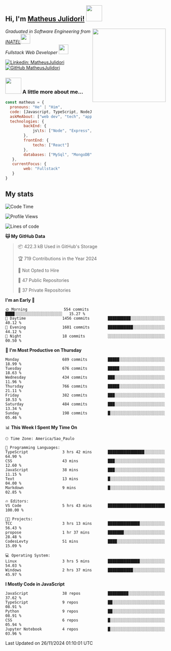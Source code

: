 <h2> Hi, I'm <a href="https://matheusjulidori.github.io" target="_blank">Matheus Julidori!</a> <img src="https://media.giphy.com/media/12oufCB0MyZ1Go/giphy.gif" width="50"></h2>
<img align='right' src="https://media.giphy.com/media/3oKIPnAiaMCws8nOsE/giphy.gif" width="230" height="auto">
<p><em>Graduated in Software Engineering from <a href="http://www.inatel.br" target="_blank">INATEL</a><img src="https://media.giphy.com/media/fYSnHlufseco8Fh93Z/giphy.gif" width="30"></br>
  Fullstack Web Developer <img src="https://media.giphy.com/media/WUlplcMpOCEmTGBtBW/giphy.gif" width="30">
</em></p>

[![Linkedin: MatheusJulidori](https://img.shields.io/badge/-MatheusJulidori-blue?style=flat-square&logo=Linkedin&logoColor=white&link=https://www.linkedin.com/in/MatheusJulidori/)](https://www.linkedin.com/in/MatheusJulidori/)
[![GitHub MatheusJulidori](https://img.shields.io/github/followers/matheusjulidori?label=follow&style=social)](https://github.com/MatheusJulidori)


### <img src="https://media.giphy.com/media/VgCDAzcKvsR6OM0uWg/giphy.gif" width="50"> A little more about me...  

```javascript
const matheus = {
  pronouns: "He" | "Him",
  code: [Javascript, TypeScript, NodeJS, Express, NestJS, React, MySQL, MongoDB, HTML, CSS, Python, Django, PostgreSQL],
  askMeAbout: ["web dev", "tech", "app dev", "games"],
  technologies: {
        backEnd: {
            js\ts: ["Node", "Express", "NestJS"]
        },
        frontEnd: {
            techs: ["React"]
        },
        databases: ["MySql", "MongoDB", "PostgreSQL"],
   },
   currentFocus: {
        web: "Fullstack"
   }
}
```
<h2>My stats</h2>

<!--START_SECTION:waka-->
![Code Time](http://img.shields.io/badge/Code%20Time-718%20hrs%2042%20mins-blue)

![Profile Views](http://img.shields.io/badge/Profile%20Views-0-blue)

![Lines of code](https://img.shields.io/badge/From%20Hello%20World%20I%27ve%20Written-7.4%20million%20lines%20of%20code-blue)

**🐱 My GitHub Data** 

> 📦 422.3 kB Used in GitHub's Storage 
 > 
> 🏆 719 Contributions in the Year 2024
 > 
> 🚫 Not Opted to Hire
 > 
> 📜 47 Public Repositories 
 > 
> 🔑 37 Private Repositories 
 > 
**I'm an Early 🐤** 

```text
🌞 Morning                554 commits         ████░░░░░░░░░░░░░░░░░░░░░   15.27 % 
🌆 Daytime                1456 commits        ██████████░░░░░░░░░░░░░░░   40.12 % 
🌃 Evening                1601 commits        ███████████░░░░░░░░░░░░░░   44.12 % 
🌙 Night                  18 commits          ░░░░░░░░░░░░░░░░░░░░░░░░░   00.50 % 
```
📅 **I'm Most Productive on Thursday** 

```text
Monday                   689 commits         █████░░░░░░░░░░░░░░░░░░░░   18.99 % 
Tuesday                  676 commits         █████░░░░░░░░░░░░░░░░░░░░   18.63 % 
Wednesday                434 commits         ███░░░░░░░░░░░░░░░░░░░░░░   11.96 % 
Thursday                 766 commits         █████░░░░░░░░░░░░░░░░░░░░   21.11 % 
Friday                   382 commits         ███░░░░░░░░░░░░░░░░░░░░░░   10.53 % 
Saturday                 484 commits         ███░░░░░░░░░░░░░░░░░░░░░░   13.34 % 
Sunday                   198 commits         █░░░░░░░░░░░░░░░░░░░░░░░░   05.46 % 
```


📊 **This Week I Spent My Time On** 

```text
🕑︎ Time Zone: America/Sao_Paulo

💬 Programming Languages: 
TypeScript               3 hrs 42 mins       ████████████████░░░░░░░░░   64.90 % 
CSS                      43 mins             ███░░░░░░░░░░░░░░░░░░░░░░   12.60 % 
JavaScript               38 mins             ███░░░░░░░░░░░░░░░░░░░░░░   11.15 % 
Text                     13 mins             █░░░░░░░░░░░░░░░░░░░░░░░░   04.00 % 
Markdown                 9 mins              █░░░░░░░░░░░░░░░░░░░░░░░░   02.85 % 

🔥 Editors: 
VS Code                  5 hrs 43 mins       █████████████████████████   100.00 % 

🐱‍💻 Projects: 
TCC                      3 hrs 13 mins       ██████████████░░░░░░░░░░░   56.43 % 
propose                  1 hr 37 mins        ███████░░░░░░░░░░░░░░░░░░   28.48 % 
CodesLevty               51 mins             ████░░░░░░░░░░░░░░░░░░░░░   15.09 % 

💻 Operating System: 
Linux                    3 hrs 5 mins        ██████████████░░░░░░░░░░░   54.03 % 
Windows                  2 hrs 37 mins       ███████████░░░░░░░░░░░░░░   45.97 % 
```

**I Mostly Code in JavaScript** 

```text
JavaScript               38 repos            █████████░░░░░░░░░░░░░░░░   37.62 % 
TypeScript               9 repos             ██░░░░░░░░░░░░░░░░░░░░░░░   08.91 % 
Python                   9 repos             ██░░░░░░░░░░░░░░░░░░░░░░░   08.91 % 
CSS                      6 repos             █░░░░░░░░░░░░░░░░░░░░░░░░   05.94 % 
Jupyter Notebook         4 repos             █░░░░░░░░░░░░░░░░░░░░░░░░   03.96 % 
```




 Last Updated on 26/11/2024 01:10:01 UTC
<!--END_SECTION:waka-->
